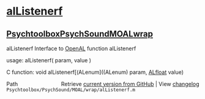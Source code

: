 # [alListenerf](alListenerf)
## [Psychtoolbox](Psychtoolbox)[PsychSound](PsychSound)[MOAL](MOAL)[wrap](wrap)

alListenerf  Interface to [OpenAL](OpenAL) function alListenerf  
  
usage:  alListenerf( param, value )  
  
C function:  void alListenerf[(ALenum]((ALenum) param, [ALfloat](ALfloat) value)  




<div class="code_header" style="text-align:right;">
  <span style="float:left;">Path&nbsp;&nbsp;</span> <span class="counter">Retrieve <a href=
  "https://raw.github.com/Psychtoolbox-3/Psychtoolbox-3/beta/Psychtoolbox/PsychSound/MOAL/wrap/alListenerf.m">current version from GitHub</a> | View <a href=
  "https://github.com/Psychtoolbox-3/Psychtoolbox-3/commits/beta/Psychtoolbox/PsychSound/MOAL/wrap/alListenerf.m">changelog</a></span>
</div>
<div class="code">
  <code>Psychtoolbox/PsychSound/MOAL/wrap/alListenerf.m</code>
</div>

